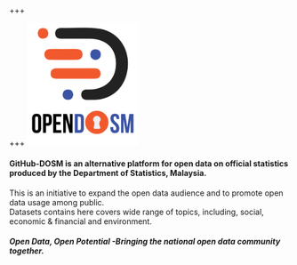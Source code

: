 +++

+++
<img src="https://raw.githubusercontent.com/DOSM-GitHub/opendosm/master/exampleSite/static/images/favicon.png" alt="logo_openDOSM" width="200"/>
  
#### **GitHub-DOSM** is an alternative platform for open data on official statistics produced by the Department of Statistics, Malaysia.

This is an initiative to expand the open data audience and to promote open data usage among public.  
Datasets contains here covers wide range of topics, including, social, economic & financial and environment.

#### _Open Data, Open Potential -Bringing the national open data community together._

<br><br>


<div style="width: 1100px" data-type="AwesomeTableView" data-filters="" data-viewID="-Mom5od9PnCXmfFGZhZG"></div>
